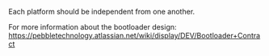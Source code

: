 Each platform should be independent from one another.

For more information about the bootloader design:
https://pebbletechnology.atlassian.net/wiki/display/DEV/Bootloader+Contract
